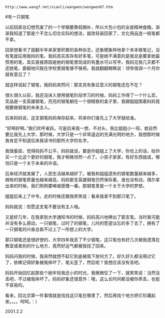 `http://www.wangf.net/xiaoli/wangwen/wangwen07.htm`

#有一只钢笔

以前回家总幻想荒废了的一个学期要靠假期补，所以大包小包的全是精神食粮。渐渐我知道了那是个不怎么切合实际的想法，就改轻装回家了，文化用品连一枝笔都不拿。

回家想看书了就翻半年来家里积累的各种杂志，还象模象样地拿个本本做笔记，没有笔就征用我妈的笔，我妈其实库存有好多笔，可是她不满意的是我总是要拿她最惯用的笔，其实直接原因是她的钢笔里现成的有墨水可以写字。我妈见我几天都不还她笔，委婉地问我在学校里钢笔够不够用。我就翻翻眼睛说：领导借调一个月你就有意见了？

就这样说起了钢笔，我妈妈突然问：那支具有象征意义的钢笔还在不在？

很久很久以前，我还没进入使用钢笔阶段学习的时候，妈妈工作得了一个什么奖，奖品是一支英雄钢笔，亮亮的钢笔躺在一个很精致的盒子里，我跟姐姐围着妈妈竟相要做钢笔的未来主人。

后来妈妈说，这支钢笔妈妈保存起来，将来你们谁先上了大学就给谁。

 “好啊好啊。”我们欢呼雀跃。可是后来我一想，不对头，我比姐姐小一班，她自然要比我先上大学，那时候，大学只是一个非常遥远的充满光明的地方，我想那时候我肯定不知道后来我读书的那所大学的名字。

我很委屈，觉得妈妈不公平，妈妈就说，要是你姐姐上了大学，你也上的话，给你买一个比这个更好的钢笔，我才稍微坦然一点了。小孩子家家，有好东西就成，哪怕只是一个关于未来的许诺。

后来经济就发展了，人民生活越来越好了。被我和姐姐遗失的钢笔数量越来越多，拥有的钢笔质量也越来越高，妈妈那支英雄钢笔仍然保存着，谁也没有动，偶尔拿出来的时候，我们照例要唏嘘感慨一番。那钢笔里是一个关于大学的梦想。

姐姐后来上了中专。走的时候还跟我笑笑说：看来我拿不到那只笔了。

妈妈就说：但愿这支笔不要没有主人哦。

又是好几年，在我拿到大学通知书的时候，妈妈高兴地捧出了那支笔。当时我可能并没有多么感动，一只钢笔，过时了的钢笔，儿时的愿望淡忘的多了去了，拥有了一只钢笔的兴奋总抵不过上了一所想上的大学。

那只钢笔还是很好使的，大学四年我丢了不少钢笔，这只笔也有好几次被我遗落在教室或者别的什么地方，竟然好运气都被我找了回来。

妈妈问我的时候，我突然就想不起它到底被我下放何方了。好久好久都没用过它了，依稀记得好象被我摔坏了，笔尖歪了，然后呢？我想应该没有丢吧。

妈妈开始回忆起那些个她年轻我还小的时光，我微微怔了一下，就笑笑说：当然没丢吧，不过被我摔坏了。妈妈好象还很意外：哦，这么长时间都没被你弄丢，也挺不容易的。

看来，回北京第一件事情就是找找这只笔在哪里了，然后再找个地方把它珍藏起来。。。。呵呵。：）

2001.2.2